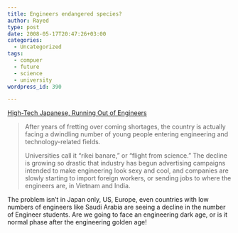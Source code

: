 ```yaml
---
title: Engineers endangered species?
author: Rayed
type: post
date: 2008-05-17T20:47:26+03:00
categories:
  - Uncategorized
tags:
  - compuer
  - future
  - science
  - university
wordpress_id: 390

---
```

<p><a href="http://www.nytimes.com/2008/05/17/business/worldbusiness/17engineers.html?_r=1&#038;oref=slogin">High-Tech Japanese, Running Out of Engineers</a></p>
<blockquote><p>After years of fretting over coming shortages, the country is actually facing a dwindling number of young people entering engineering and technology-related fields.</p>
<p>Universities call it “rikei banare,” or “flight from science.” The decline is growing so drastic that industry has begun advertising campaigns intended to make engineering look sexy and cool, and companies are slowly starting to import foreign workers, or sending jobs to where the engineers are, in Vietnam and India.</p></blockquote>
<p>The problem isn&#8217;t in Japan only, US, Europe, even countries with low numbers of engineers like Saudi Arabia are seeing a decline in the number of Engineer students. Are we going to face an engineering dark age, or is it normal phase after the engineering golden age!</p>
